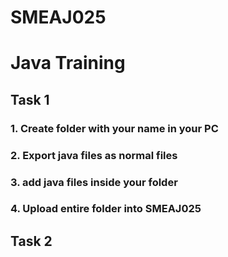# SMEAJ025 
# Java Training

## Task 1
### 1. Create folder with your name in your PC
### 2. Export java files as normal files 
### 3. add java files inside your folder 
### 4. Upload entire folder into SMEAJ025

## Task 2
